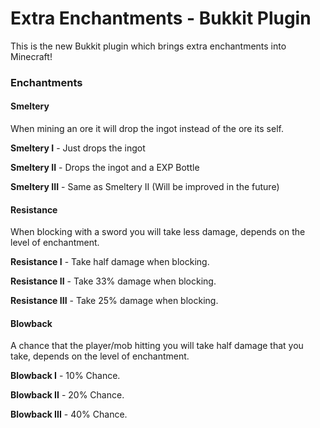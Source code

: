 Extra Enchantments - Bukkit Plugin
=====================

This is the new Bukkit plugin which brings extra enchantments into Minecraft!

### Enchantments ###
#### Smeltery ####
When mining an ore it will drop the ingot instead of the ore its self.

**Smeltery I** - Just drops the ingot

**Smeltery II** - Drops the ingot and a EXP Bottle

**Smeltery III** - Same as Smeltery II (Will be improved in the future)

#### Resistance ####
When blocking with a sword you will take less damage, depends on the level of enchantment.

**Resistance I** - Take half damage when blocking.

**Resistance II** - Take 33% damage when blocking.

**Resistance III** - Take 25% damage when blocking.

#### Blowback ####
A chance that the player/mob hitting you will take half damage that you take, depends on the level of enchantment.

**Blowback I** - 10% Chance.

**Blowback II** - 20% Chance.

**Blowback III** - 40% Chance.

